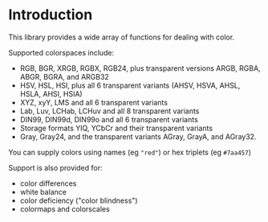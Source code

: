 # Introduction

This library provides a wide array of functions for dealing with color.

Supported colorspaces include:

- RGB, BGR, XRGB, RGBX, RGB24, plus transparent versions ARGB, RGBA, ABGR, BGRA, and ARGB32
- HSV, HSL, HSI, plus all 6 transparent variants (AHSV, HSVA, AHSL, HSLA, AHSI, HSIA)
- XYZ, xyY, LMS and all 6 transparent variants
- Lab, Luv, LCHab, LCHuv and all 8 transparent variants
- DIN99, DIN99d, DIN99o and all 6 transparent variants
- Storage formats YIQ, YCbCr and their transparent variants
- Gray, Gray24, and the transparent variants AGray, GrayA, and AGray32.

You can supply colors using names (eg `"red"`) or hex triplets (eg `#7aa457`)

Support is also provided for:

- color differences
- white balance
- color deficiency ("color blindness")
- colormaps and colorscales
